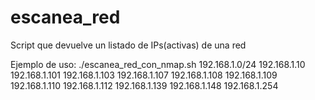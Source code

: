 # escanea_red
Script que devuelve un listado de IPs(activas) de una red

Ejemplo de uso:
./escanea_red_con_nmap.sh 192.168.1.0/24
192.168.1.10
192.168.1.101
192.168.1.103
192.168.1.107
192.168.1.108
192.168.1.109
192.168.1.110
192.168.1.112
192.168.1.139
192.168.1.148
192.168.1.254
